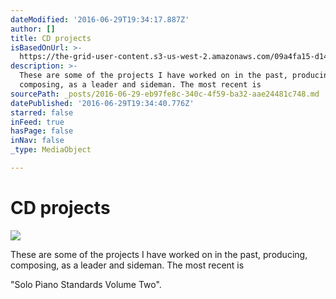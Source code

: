 ```yaml
---
dateModified: '2016-06-29T19:34:17.887Z'
author: []
title: CD projects
isBasedOnUrl: >-
  https://the-grid-user-content.s3-us-west-2.amazonaws.com/09a4fa15-d141-4608-b4a9-3c843405365a.jpg
description: >-
  These are some of the projects I have worked on in the past, producing,
  composing, as a leader and sideman. The most recent is
sourcePath: _posts/2016-06-29-eb97fe8c-340c-4f59-ba32-aae24481c748.md
datePublished: '2016-06-29T19:34:40.776Z'
starred: false
inFeed: true
hasPage: false
inNav: false
_type: MediaObject

---
```

# CD projects
![](https://the-grid-user-content.s3-us-west-2.amazonaws.com/09a4fa15-d141-4608-b4a9-3c843405365a.jpg)

These are some of the projects I have worked on in the past, producing, composing, as a leader and sideman. The most recent is

"Solo Piano Standards Volume Two".
